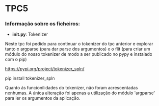 # TPC5

### Informação sobre os ficheiros:
* **__init__.py**: Tokenizer

Neste tpc foi pedido para continuar o tokenizer do tpc anterior e explorar tanto o argparse (para dar parse dos argumentos) e o flit (para criar um módulo do nosso tokenizer de modo a ser publicado no pypy e instalado com o pip)


https://pypi.org/project/tokenizer_spln/

pip install tokenizer_spln

Quanto ás funcionilidades do tokenizer, não foram acrescentadas nenhumas. A única alteração foi apenas a utilização do módulo 'argparse' para ler os argumentos da aplicação.